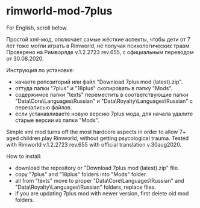 # rimworld-mod-7plus

For English, scroll below.

Простой xml-мод, отключает самые жёсткие аспекты, чтобы дети от 7 лет тоже могли играть в Rimworld, не получая психологических травм. Проверено на Римворлде v.1.2.2723 rev.655, с официальным переводом от 30.08.2020.

Инструкция по установке: 

- качаете репозиторий или файл "Download 7plus mod (latest).zip".
- оттуда папки "7plus" и "18plus" скопировать в папку "Mods".
- содержимое папки "texts" переместить в соответствующие папки "Data\Core\Languages\Russian\" и "Data\Royalty\Languages\Russian\" с перезаписью файлов.
- если устанавливаете новую версию 7plus мода, для начала удалите старые версии из папки "Mods".

Simple xml mod turns off the most hardcore aspects in order to allow 7+ aged children play Rimworld, without getting psycological trauma. Tested with Rimworld v.1.2.2723 rev.655 with official translation v.30aug2020.

How to install:
- download the repository or "Download 7plus mod (latest).zip" file.
- copy "7plus" and "18plus" folders into "Mods" folder.
- all from "texts" move to proper "Data\Core\Languages\Russian\" and "Data\Royalty\Languages\Russian\" folders, replace files.
- if you are updating 7plus mod with newer version, first delete old mod folders.
